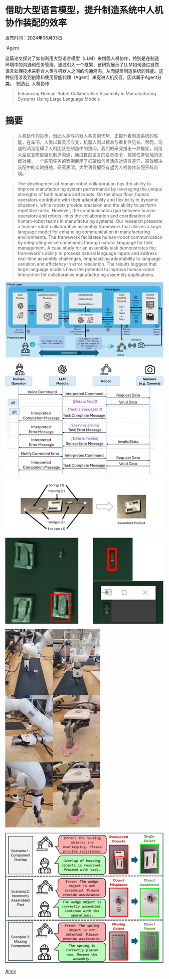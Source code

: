 # 借助大型语言模型，提升制造系统中人机协作装配的效率

发布时间：2024年06月03日

`Agent

这篇论文探讨了如何利用大型语言模型（LLM）来增强人机协作，特别是在制造环境中的沟通和任务管理。通过引入一个框架，该研究展示了LLM如何通过自然语言处理技术来弥合人类与机器人之间的沟通鸿沟，从而提高制造系统的性能。这种应用涉及到创建和使用智能代理（Agent）来促进人机交互，因此属于Agent分类。` `制造业` `人机协作`

> Enhancing Human-Robot Collaborative Assembly in Manufacturing Systems Using Large Language Models

# 摘要

> 人机协作的进步，借助人类与机器人各自的优势，正提升着制造系统的性能。在车间，人类以其灵活应变，机器人则以精准与重复性见长。然而，沟通的鸿沟阻碍了人机团队在制造中的协同。我们的研究推出一种框架，利用大型语言模型强化制造沟通，通过自然语言的语音指令，实现任务管理的无缝对接。一个装配任务的案例展示了框架如何灵活应对语言差异，高效解决装配中的实时挑战。研究表明，大型语言模型有望为人机协作装配开辟新境。

> The development of human-robot collaboration has the ability to improve manufacturing system performance by leveraging the unique strengths of both humans and robots. On the shop floor, human operators contribute with their adaptability and flexibility in dynamic situations, while robots provide precision and the ability to perform repetitive tasks. However, the communication gap between human operators and robots limits the collaboration and coordination of human-robot teams in manufacturing systems. Our research presents a human-robot collaborative assembly framework that utilizes a large language model for enhancing communication in manufacturing environments. The framework facilitates human-robot communication by integrating voice commands through natural language for task management. A case study for an assembly task demonstrates the framework's ability to process natural language inputs and address real-time assembly challenges, emphasizing adaptability to language variation and efficiency in error resolution. The results suggest that large language models have the potential to improve human-robot interaction for collaborative manufacturing assembly applications.

![借助大型语言模型，提升制造系统中人机协作装配的效率](../../../paper_images/2406.01915/figure-1-framework.png)

![借助大型语言模型，提升制造系统中人机协作装配的效率](../../../paper_images/2406.01915/figure-2-sequence.png)

![借助大型语言模型，提升制造系统中人机协作装配的效率](../../../paper_images/2406.01915/figure-3-assembly.png)

![借助大型语言模型，提升制造系统中人机协作装配的效率](../../../paper_images/2406.01915/figure-6-identification.png)

![借助大型语言模型，提升制造系统中人机协作装配的效率](../../../paper_images/2406.01915/figure-10-process.png)

![借助大型语言模型，提升制造系统中人机协作装配的效率](../../../paper_images/2406.01915/casestudy-scenarios.png)

[Arxiv](https://arxiv.org/abs/2406.01915)